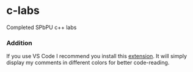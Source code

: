 # c-labs

Completed SPbPU c++ labs

### Addition

If you use VS Code I recommend you install this [extension](https://marketplace.visualstudio.com/items?itemName=aaron-bond.better-comments). It will simply display my comments in different colors for better code-reading.
